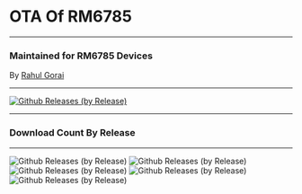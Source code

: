  # OTA Of RM6785
---------------------------------------------------------------------------------

### Maintained for RM6785 Devices

By [Rahul Gorai](https://github.com/RahulGorai0206)

---------------------------------------------------------------------------------

[![Github Releases (by Release)](https://img.shields.io/github/downloads/RahulGorai0206/RM6785/total?label=Total%20Downloads&logo=android&logoColor=%2300FF7F&style=social)](https://github.com/RahulGorai0206/RM6785/releases)

---------

### Download Count By Release
--------------------------------
![Github Releases (by Release)](https://img.shields.io/github/downloads/RahulGorai0206/RM6785/20220828/total.svg)
![Github Releases (by Release)](https://img.shields.io/github/downloads/RahulGorai0206/RM6785/20220827/total.svg)
![Github Releases (by Release)](https://img.shields.io/github/downloads/RahulGorai0206/RM6785/20220802/total.svg)
![Github Releases (by Release)](https://img.shields.io/github/downloads/RahulGorai0206/RM6785/20220618/total.svg)
![Github Releases (by Release)](https://img.shields.io/github/downloads/RahulGorai0206/RM6785/2.0/total.svg)
